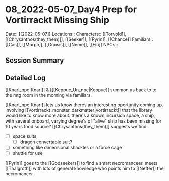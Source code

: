# 08_2022-05-07_Day4 Prep for Vortirrackt Missing Ship
Date:: [[2022-05-07]]
Locations::
Characters:: [[Torvold]], [[Chrysanthos(they_them)]], [[Seeker]], [[Pyrin]], [[Chance]] 
Familiars:: [[Cas]], [[Morph]], [[Gnosis]], [[Neme]], [[Ein]]
NPCs:: 

## Session Summary


## Detailed Log
[[Knarl_npc|Knarl]] & [[[Keppuc_Un_npc|Keppuc]] summon us back to to the mtg room in the morning via familiars.

[[Knarl_npc|Knarl]] lets us know theres an interesting oportunity coming up. involving [[Vortirrackt_monster_darkmatter|vortirrackt]] that the library would like to know more about.
	there's a known incursion space, a ship, with several onboard, varying degree's of "alive"
	ship has been missing for 10 years
	food source?
[[Chrysanthos(they_them)]] suggests we find:
- [ ] space suits, 
	- [ ] dragon convertable suit?
- [ ] something like dimensional shackles or a force cage
- [ ] shuttle for use

[[Pyrin]] goes to the [[Godseekers]] to find a smart necromanceer. meets [[Thalgroth]] with lots of general knowledge who points him to [[Neffer]] the necromancer.
